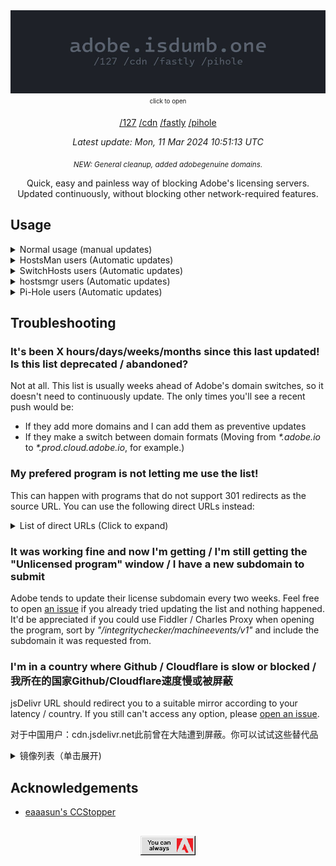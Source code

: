 <div align="center">
  <a href=https://adobe.isdumb.one><img src="https://github.com/ignaciocastro/adobe-is-dumb/blob/assets/header.jpg?raw=true"></a>
  <sub><sup>click to open</sup></sub>


[/127](https://adobe.isdumb.one/127 "Alternative using 127.0.0.1 instead of 0.0.0.0") [/cdn](https://adobe.isdumb.one/cdn "Served from jsDelivr") [/fastly](https://adobe.isdumb.one/fastly "Served from jsDelivr's Fastly mirror (对中国用户有用)") [/pihole](https://adobe.isdumb.one/pihole "Optimized for Pi-hole users (No IP before domain)")

_Latest update: Mon, 11 Mar 2024 10:51:13 UTC_

<sub>_NEW: General cleanup, added adobegenuine domains._</sub>


Quick, easy and painless way of blocking Adobe's licensing servers. Updated continuously, without blocking other network-required features.</div>


## Usage

<details>
<summary>Normal usage (manual updates)</summary>

- Copy the contents from the list to your hosts file, located in C:/Windows/System32/drivers/etc/hosts.
</details>

<details>
    <summary>HostsMan users (Automatic updates)</summary>

- HostsMan users can't use CDN / Pi-hole URLs because of the program's request headers requirements.

1. Open HostsMan as Administrator
2. Click on Hosts > Manage Update Sources -> Add source
3. Fill with the following information
    - Name: Adobe is dumb
    - File name or URL: https://adobe.isdumb.one or https://adobe.isdumb.one/127
    - Name of hosts file: Leave blank
    - Import Comments: Enabled
    - Import Possible Hijacks: Use global settings
4. Click on OK > Close > Configure Updater
5. Check "Automatically check and download new hosts file updates", Apply > Ok
6. Click on "Check for Updates"
</details>

<details>
    <summary>SwitchHosts users (Automatic updates)</summary>

1. Open SwitchHosts as administrator
2. Click on + > Select Hosts type as "Remote"
3. Fill with the following information
    - Hosts title: Adobe is dumb
    - File name or URL: Any URL available at the beggining (CDNs included)
    - Auto refresh: 24 hours if using normal URLs, 1 hour if using CDNs
4. Click on OK > Right click on the name > Refresh
5. Click on the toggle to enable it
</details>

<details>
    <summary>hostsmgr users (Automatic updates)</summary>

1. Add your prefered URL to hosts_sources.dat
2. Run hostsmgr to update
</details>

<details>
    <summary>Pi-Hole users (Automatic updates)</summary>

1. Open the Pi-hole dashboard > Adlists
2. Fill with the following information
    - Address: https://adobe.isdumb.one/pihole
    - Comment: Adobe is dumb
3. Click "Add", then run `pihole -g` or update gravity online.
</details>

## Troubleshooting
### It's been X hours/days/weeks/months since this last updated! Is this list deprecated / abandoned?
Not at all. This list is usually weeks ahead of Adobe's domain switches, so it doesn't need to continuously update. The only times you'll see a recent push would be:
- If they add more domains and I can add them as preventive updates
- If they make a switch between domain formats (Moving from _*.adobe.io_ to _*.prod.cloud.adobe.io_, for example.)

### My prefered program is not letting me use the list!
This can happen with programs that do not support 301 redirects as the source URL. You can use the following direct URLs instead:

<details>
    <summary>List of direct URLs (Click to expand)</summary>

- Default: https://adobe.isdumb.one/list.txt
- Alternative (127.0.0.1): https://adobe.isdumb.one/127.txt
- CDN: https://cdn.jsdelivr.net/gh/ignaciocastro/adobe-is-dumb@latest/list.txt
- Fastly: https://fastly.jsdelivr.net/gh/ignaciocastro/adobe-is-dumb@latest/list.txt
- Pihole: https://adobe.isdumb.one/pihole.txt
</details>

### It was working fine and now I'm getting / I'm still getting the "Unlicensed program" window / I have a new subdomain to submit
Adobe tends to update their license subdomain every two weeks. Feel free to open [an issue](https://github.com/ignaciocastro/adobe-is-dumb/issues/new) if you already tried updating the list and nothing happened. It'd be appreciated if you could use Fiddler / Charles Proxy when opening the program, sort by _"/integritychecker/machineevents/v1"_ and include the subdomain it was requested from.

### I'm in a country where Github / Cloudflare is slow or blocked / 我所在的国家Github/Cloudflare速度慢或被屏蔽
jsDelivr URL should redirect you to a suitable mirror according to your latency / country. If you still can't access any option, please [open an issue](https://github.com/ignaciocastro/adobe-is-dumb/issues/new).

对于中国用户：cdn.jsdelivr.net此前曾在大陆遭到屏蔽。你可以试试这些替代品
<details>
    <summary>镜像列表（单击展开)</summary>
    
- Fastly镜像: [违约](https://fastly.jsdelivr.net/gh/ignaciocastro/adobe-is-dumb@latest/list.txt) | [备选方案（127.0.0.1)](https://fastly.jsdelivr.net/gh/ignaciocastro/adobe-is-dumb@latest/127.txt) | [Pi-hole](https://fastly.jsdelivr.net/gh/ignaciocastro/adobe-is-dumb@latest/pihole.txt)
- Gcore镜像: [违约](https://gcore.jsdelivr.net/gh/ignaciocastro/adobe-is-dumb@latest/list.txt) | [备选方案（127.0.0.1)](https://gcore.jsdelivr.net/gh/ignaciocastro/adobe-is-dumb@latest/127.txt) | [Pi-hole](https://gcore.jsdelivr.net/gh/ignaciocastro/adobe-is-dumb@latest/pihole.txt)
- Quantil镜像: [违约](https://quantil.jsdelivr.net/gh/ignaciocastro/adobe-is-dumb@latest/list.txt) | [备选方案（127.0.0.1)](https://quantil.jsdelivr.net/gh/ignaciocastro/adobe-is-dumb@latest/127.txt) | [Pi-hole](https://quantil.jsdelivr.net/gh/ignaciocastro/adobe-is-dumb@latest/pihole.txt)
- Ghproxy: [违约](https://gh-proxy.com/https://raw.githubusercontent.com/ignaciocastro/adobe-is-dumb/main/list.txt) | [备选方案（127.0.0.1)](https://gh-proxy.com/https://raw.githubusercontent.com/ignaciocastro/adobe-is-dumb/main/127.txt) | [Pi-hole](https://gh-proxy.com/https://raw.githubusercontent.com/ignaciocastro/adobe-is-dumb/main/pihole.txt)
</details>

## Acknowledgements
 - [eaaasun's CCStopper](https://github.com/eaaasun/CCStopper/)
##
 <div align="center"><img src="https://github.com/ignaciocastro/adobe-is-dumb/blob/assets/adobe.png?raw=true"></div>
